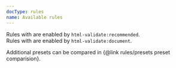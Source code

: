 ```yaml
---
docType: rules
name: Available rules
---
```


Rules with <span class="fa fa-check"></span> are enabled by
`html-validate:recommended`.<br>
Rules with <span class="fa fa-file-text-o"></span> are enabled by
`html-validate:document`.

Additional presets can be compared in {@link rules/presets preset comparision}.

